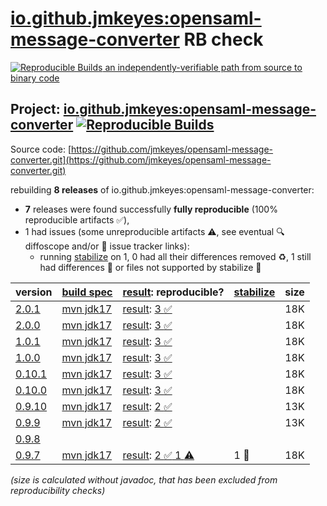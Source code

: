 [io.github.jmkeyes:opensaml-message-converter](https://central.sonatype.com/artifact/io.github.jmkeyes/opensaml-message-converter/versions) RB check
=======

[![Reproducible Builds](https://reproducible-builds.org/images/logos/rb.svg) an independently-verifiable path from source to binary code](https://reproducible-builds.org/)

## Project: [io.github.jmkeyes:opensaml-message-converter](https://central.sonatype.com/artifact/io.github.jmkeyes/opensaml-message-converter/versions) [![Reproducible Builds](https://img.shields.io/endpoint?url=https://raw.githubusercontent.com/jvm-repo-rebuild/reproducible-central/master/content/io/github/jmkeyes/opensaml-message-converter/badge.json)](https://github.com/jvm-repo-rebuild/reproducible-central/blob/master/content/io/github/jmkeyes/opensaml-message-converter/README.md)

Source code: [https://github.com/jmkeyes/opensaml-message-converter.git](https://github.com/jmkeyes/opensaml-message-converter.git)

rebuilding **8 releases** of io.github.jmkeyes:opensaml-message-converter:
- **7** releases were found successfully **fully reproducible** (100% reproducible artifacts :white_check_mark:),
- 1 had issues (some unreproducible artifacts :warning:, see eventual :mag: diffoscope and/or :memo: issue tracker links):
  - running [stabilize](doc/stabilize.md) on 1, 0 had all their differences removed :recycle:, 1 still had differences :rotating_light: or files not supported by stabilize :no_entry_sign:

| version | [build spec](/BUILDSPEC.md) | [result](https://reproducible-builds.org/docs/jvm/): reproducible? | [stabilize](https://github.com/google/oss-rebuild/blob/main/cmd/stabilize/README.md) | size |
| -- | --------- | ------ | ------ | -- |
| [2.0.1](https://central.sonatype.com/artifact/io.github.jmkeyes/opensaml-message-converter/2.0.1/pom) | [mvn jdk17](opensaml-message-converter-2.0.1.buildspec) | [result](opensaml-message-converter-2.0.1.buildinfo): [3 :white_check_mark: ](opensaml-message-converter-2.0.1.buildcompare) | | 18K |
| [2.0.0](https://central.sonatype.com/artifact/io.github.jmkeyes/opensaml-message-converter/2.0.0/pom) | [mvn jdk17](opensaml-message-converter-2.0.0.buildspec) | [result](opensaml-message-converter-2.0.0.buildinfo): [3 :white_check_mark: ](opensaml-message-converter-2.0.0.buildcompare) | | 18K |
| [1.0.1](https://central.sonatype.com/artifact/io.github.jmkeyes/opensaml-message-converter/1.0.1/pom) | [mvn jdk17](opensaml-message-converter-1.0.1.buildspec) | [result](opensaml-message-converter-1.0.1.buildinfo): [3 :white_check_mark: ](opensaml-message-converter-1.0.1.buildcompare) | | 18K |
| [1.0.0](https://central.sonatype.com/artifact/io.github.jmkeyes/opensaml-message-converter/1.0.0/pom) | [mvn jdk17](opensaml-message-converter-1.0.0.buildspec) | [result](opensaml-message-converter-1.0.0.buildinfo): [3 :white_check_mark: ](opensaml-message-converter-1.0.0.buildcompare) | | 18K |
| [0.10.1](https://central.sonatype.com/artifact/io.github.jmkeyes/opensaml-message-converter/0.10.1/pom) | [mvn jdk17](opensaml-message-converter-0.10.1.buildspec) | [result](opensaml-message-converter-0.10.1.buildinfo): [3 :white_check_mark: ](opensaml-message-converter-0.10.1.buildcompare) | | 18K |
| [0.10.0](https://central.sonatype.com/artifact/io.github.jmkeyes/opensaml-message-converter/0.10.0/pom) | [mvn jdk17](opensaml-message-converter-0.10.0.buildspec) | [result](opensaml-message-converter-0.10.0.buildinfo): [3 :white_check_mark: ](opensaml-message-converter-0.10.0.buildcompare) | | 18K |
| [0.9.10](https://central.sonatype.com/artifact/io.github.jmkeyes/opensaml-message-converter/0.9.10/pom) | [mvn jdk17](opensaml-message-converter-0.9.10.buildspec) | [result](opensaml-message-converter-0.9.10.buildinfo): [2 :white_check_mark: ](opensaml-message-converter-0.9.10.buildcompare) | | 13K |
| [0.9.9](https://central.sonatype.com/artifact/io.github.jmkeyes/opensaml-message-converter/0.9.9/pom) | [mvn jdk17](opensaml-message-converter-0.9.9.buildspec) | [result](opensaml-message-converter-0.9.9.buildinfo): [2 :white_check_mark: ](opensaml-message-converter-0.9.9.buildcompare) | | 13K |
| [0.9.8](https://central.sonatype.com/artifact/io.github.jmkeyes/opensaml-message-converter/0.9.8/pom) | | | |
| [0.9.7](https://central.sonatype.com/artifact/io.github.jmkeyes/opensaml-message-converter/0.9.7/pom) | [mvn jdk17](opensaml-message-converter-0.9.7.buildspec) | [result](opensaml-message-converter-0.9.7.buildinfo): [2 :white_check_mark:  1 :warning:](opensaml-message-converter-0.9.7.buildcompare) | 1 :rotating_light: | 18K |

<i>(size is calculated without javadoc, that has been excluded from reproducibility checks)</i>
